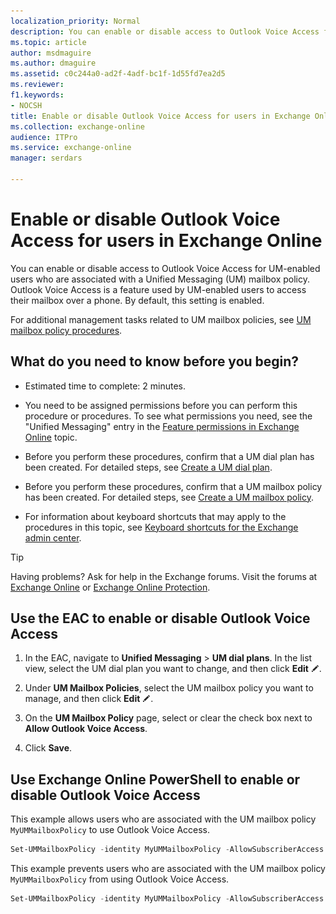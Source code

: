 ```yaml
---
localization_priority: Normal
description: You can enable or disable access to Outlook Voice Access for UM-enabled users who are associated with a Unified Messaging (UM) mailbox policy. Outlook Voice Access is a feature used by UM-enabled users to access their mailbox over a phone. By default, this setting is enabled.
ms.topic: article
author: msdmaguire
ms.author: dmaguire
ms.assetid: c0c244a0-ad2f-4adf-bc1f-1d55fd7ea2d5
ms.reviewer: 
f1.keywords:
- NOCSH
title: Enable or disable Outlook Voice Access for users in Exchange Online
ms.collection: exchange-online
audience: ITPro
ms.service: exchange-online
manager: serdars

---
```


# Enable or disable Outlook Voice Access for users in Exchange Online

You can enable or disable access to Outlook Voice Access for UM-enabled users who are associated with a Unified Messaging (UM) mailbox policy. Outlook Voice Access is a feature used by UM-enabled users to access their mailbox over a phone. By default, this setting is enabled.

For additional management tasks related to UM mailbox policies, see [UM mailbox policy procedures](../../voice-mail-unified-messaging/set-up-voice-mail/um-mailbox-policy-procedures.md).

## What do you need to know before you begin?

- Estimated time to complete: 2 minutes.

- You need to be assigned permissions before you can perform this procedure or procedures. To see what permissions you need, see the "Unified Messaging" entry in the [Feature permissions in Exchange Online](../../permissions-exo/feature-permissions.md) topic.

- Before you perform these procedures, confirm that a UM dial plan has been created. For detailed steps, see [Create a UM dial plan](../../voice-mail-unified-messaging/connect-voice-mail-system/create-um-dial-plan.md).

- Before you perform these procedures, confirm that a UM mailbox policy has been created. For detailed steps, see [Create a UM mailbox policy](../../voice-mail-unified-messaging/set-up-voice-mail/create-um-mailbox-policy.md).

- For information about keyboard shortcuts that may apply to the procedures in this topic, see [Keyboard shortcuts for the Exchange admin center](../../accessibility/keyboard-shortcuts-in-admin-center.md).

> [!TIP]
> Having problems? Ask for help in the Exchange forums. Visit the forums at [Exchange Online](https://go.microsoft.com/fwlink/p/?linkId=267542) or [Exchange Online Protection](https://go.microsoft.com/fwlink/p/?linkId=285351).

## Use the EAC to enable or disable Outlook Voice Access

1. In the EAC, navigate to **Unified Messaging** \> **UM dial plans**. In the list view, select the UM dial plan you want to change, and then click **Edit** ![Edit icon](../../media/ITPro_EAC_EditIcon.gif).

2. Under **UM Mailbox Policies**, select the UM mailbox policy you want to manage, and then click **Edit** ![Edit icon](../../media/ITPro_EAC_EditIcon.gif).

3. On the **UM Mailbox Policy** page, select or clear the check box next to **Allow Outlook Voice Access**.

4. Click **Save**.

## Use Exchange Online PowerShell to enable or disable Outlook Voice Access

This example allows users who are associated with the UM mailbox policy `MyUMMailboxPolicy` to use Outlook Voice Access.

```PowerShell
Set-UMMailboxPolicy -identity MyUMMailboxPolicy -AllowSubscriberAccess $true
```

This example prevents users who are associated with the UM mailbox policy `MyUMMailboxPolicy` from using Outlook Voice Access.

```PowerShell
Set-UMMailboxPolicy -identity MyUMMailboxPolicy -AllowSubscriberAccess $false
```
